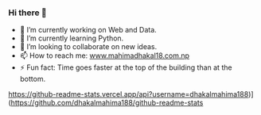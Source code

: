 ### Hi there 👋


- 🔭 I’m currently working on Web and Data.
- 🌱 I’m currently learning Python.
- 👯 I’m looking to collaborate on new ideas.
- 📫 How to reach me: www.mahimadhakal18.com.np
- ⚡ Fun fact: Time goes faster at the top of the building than at the bottom.

https://github-readme-stats.vercel.app/api?username=dhakalmahima188)](https://github.com/dhakalmahima188/github-readme-stats



